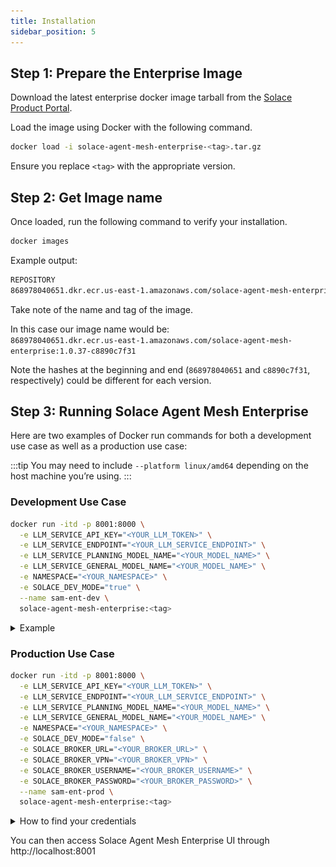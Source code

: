 ```yaml
---
title: Installation
sidebar_position: 5
---
```


## Step 1: Prepare the Enterprise Image

Download the latest enterprise docker image tarball from the [Solace Product Portal](https://products.solace.com/).

Load the image using Docker with the following command. 

```bash
docker load -i solace-agent-mesh-enterprise-<tag>.tar.gz
```

Ensure you replace `<tag>` with the appropriate version.

## Step 2: Get Image name

Once loaded, run the following command to verify your installation.

```bash
docker images
```

Example output:
```bash
REPOSITORY                                                                 TAG                IMAGE ID      CREATED      SIZE
868978040651.dkr.ecr.us-east-1.amazonaws.com/solace-agent-mesh-enterprise  1.0.37-c8890c7f31  2589d25d0917  9 days ago   5.25 GB
```

Take note of the name and tag of the image.

In this case our image name would be: <br />
`868978040651.dkr.ecr.us-east-1.amazonaws.com/solace-agent-mesh-enterprise:1.0.37-c8890c7f31`

Note the hashes at the beginning and end (`868978040651` and `c8890c7f31`, respectively) could be different for each version.


## Step 3: Running Solace Agent Mesh Enterprise

Here are two examples of Docker run commands for both a development use case as well as a production use case:

:::tip
You may need to include `--platform linux/amd64` depending on the host machine you’re using.
:::

### Development Use Case

```bash
docker run -itd -p 8001:8000 \
  -e LLM_SERVICE_API_KEY="<YOUR_LLM_TOKEN>" \
  -e LLM_SERVICE_ENDPOINT="<YOUR_LLM_SERVICE_ENDPOINT>" \
  -e LLM_SERVICE_PLANNING_MODEL_NAME="<YOUR_MODEL_NAME>" \
  -e LLM_SERVICE_GENERAL_MODEL_NAME="<YOUR_MODEL_NAME>" \
  -e NAMESPACE="<YOUR_NAMESPACE>" \
  -e SOLACE_DEV_MODE="true" \
  --name sam-ent-dev \
  solace-agent-mesh-enterprise:<tag>
```

<details>
    <summary>Example</summary>

    ```bash
    docker run -itd -p 8001:8000 \
      -e LLM_SERVICE_API_KEY="<YOUR_LLM_TOKEN>" \
      -e LLM_SERVICE_ENDPOINT="https://lite-llm.mymaas.net/" \
      -e LLM_SERVICE_PLANNING_MODEL_NAME="openai/vertex-claude-4-sonnet" \
      -e LLM_SERVICE_GENERAL_MODEL_NAME="openai/vertex-claude-4-sonnet" \
      -e NAMESPACE="sam-dev" \
      -e SOLACE_DEV_MODE="true" \
      --name sam-ent-dev \
      868978040651.dkr.ecr.us-east-1.amazonaws.com/solace-agent-mesh-enterprise:1.0.37-c8890c7f31
    ```
</details>

### Production Use Case

```bash
docker run -itd -p 8001:8000 \
  -e LLM_SERVICE_API_KEY="<YOUR_LLM_TOKEN>" \
  -e LLM_SERVICE_ENDPOINT="<YOUR_LLM_SERVICE_ENDPOINT>" \
  -e LLM_SERVICE_PLANNING_MODEL_NAME="<YOUR_MODEL_NAME>" \
  -e LLM_SERVICE_GENERAL_MODEL_NAME="<YOUR_MODEL_NAME>" \
  -e NAMESPACE="<YOUR_NAMESPACE>" \
  -e SOLACE_DEV_MODE="false" \
  -e SOLACE_BROKER_URL="<YOUR_BROKER_URL>" \
  -e SOLACE_BROKER_VPN="<YOUR_BROKER_VPN>" \
  -e SOLACE_BROKER_USERNAME="<YOUR_BROKER_USERNAME>" \
  -e SOLACE_BROKER_PASSWORD="<YOUR_BROKER_PASSWORD>" \
  --name sam-ent-prod \
  solace-agent-mesh-enterprise:<tag>
```

<details>
    <summary>How to find your credentials</summary>

    Go to Solace Cloud.

    Cluster manager > Your Service > Connect

    Switch dropdown to View by Language

    Open the connect with Python dropdown

    Click Solace Python with smf as the protocol.
    
    Copy: 
    - Username for SOLACE_BROKER_USERNAME,
    - Password for SOLACE_BROKER_PASSWORD,
    - Message VPN for SOLACE_BROKER_VPN
    - Secured SMF URI for SOLACE_BROKER_URL

    ![How to get credentials](../../../static/img/sam-enterprise-credentials.png)

</details>

You can then access Solace Agent Mesh Enterprise UI through http://localhost:8001
